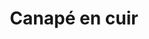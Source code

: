 ---
title: Canapé en cuir
price: "469.99"
quantity: "10"
description: Canapé
image: /assets/sofa.jpg
path: canape2
---